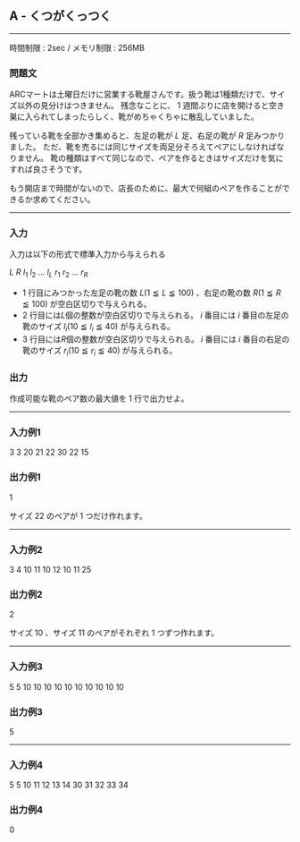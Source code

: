 ## A - くつがくっつく

----------

時間制限 : 2sec / メモリ制限 : 256MB

### 問題文

ARCマートは土曜日だけに営業する靴屋さんです。扱う靴は$1$種類だけで、サイズ以外の見分けはつきません。
残念なことに、 $1$ 週間ぶりに店を開けると空き巣に入られてしまったらしく、靴がめちゃくちゃに散乱していました。

残っている靴を全部かき集めると、左足の靴が $L$ 足、右足の靴が $R$ 足みつかりました。
ただ、靴を売るには同じサイズを両足分そろえてペアにしなければなりません。
靴の種類はすべて同じなので、ペアを作るときはサイズだけを気にすれば良さそうです。

もう開店まで時間がないので、店長のために、最大で何組のペアを作ることができるか求めてください。

----------

### 入力

入力は以下の形式で標準入力から与えられる

>
$L$ $R$
$l_1$ $l_2$ … $l_L$
$r_1$ $r_2$ … $r_R$


* $1$ 行目にみつかった左足の靴の数 $L (1 ≦ L ≦ 100)$ 、右足の靴の数 $R (1 ≦ R ≦ 100)$ が空白区切りで与えられる。
* $2$ 行目には$L$個の整数が空白区切りで与えられる。 $i$ 番目には $i$ 番目の左足の靴のサイズ $l_i (10 ≦ l_i ≦ 40)$ が与えられる。
* $3$ 行目には$R$個の整数が空白区切りで与えられる。 $i$ 番目には $i$ 番目の右足の靴のサイズ $r_i (10 ≦ r_i ≦ 40)$ が与えられる。
### 出力

作成可能な靴のペア数の最大値を $1$ 行で出力せよ。

----------

### 入力例1

>
3 3
20 21 22
30 22 15


### 出力例1

>
1


サイズ $22$ のペアが $1$ つだけ作れます。

----------

### 入力例2

>
3 4
10 11 10
12 10 11 25


### 出力例2

>
2


サイズ $10$ 、サイズ $11$ のペアがそれぞれ $1$ つずつ作れます。

----------

### 入力例3

>
5 5
10 10 10 10 10
10 10 10 10 10


### 出力例3

>
5


----------

### 入力例4

>
5 5
10 11 12 13 14
30 31 32 33 34


### 出力例4

>
0


